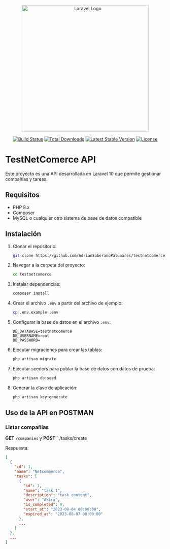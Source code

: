 <p align="center"><a href="https://laravel.com" target="_blank"><img src="https://raw.githubusercontent.com/laravel/art/master/logo-lockup/5%20SVG/2%20CMYK/1%20Full%20Color/laravel-logolockup-cmyk-red.svg" width="400" alt="Laravel Logo"></a></p>

<p align="center">
<a href="https://github.com/laravel/framework/actions"><img src="https://github.com/laravel/framework/workflows/tests/badge.svg" alt="Build Status"></a>
<a href="https://packagist.org/packages/laravel/framework"><img src="https://img.shields.io/packagist/dt/laravel/framework" alt="Total Downloads"></a>
<a href="https://packagist.org/packages/laravel/framework"><img src="https://img.shields.io/packagist/v/laravel/framework" alt="Latest Stable Version"></a>
<a href="https://packagist.org/packages/laravel/framework"><img src="https://img.shields.io/packagist/l/laravel/framework" alt="License"></a>
</p>

# TestNetComerce API

Este proyecto es una API desarrollada en Laravel 10 que permite gestionar compañías y tareas.

## Requisitos

- PHP 8.x
- Composer
- MySQL o cualquier otro sistema de base de datos compatible

## Instalación

1. Clonar el repositorio:
    ```bash
    git clone https://github.com/AdrianSoberanoPalomares/testnetcomerce.git
    ```
2. Navegar a la carpeta del proyecto:
    ```bash
    cd testnetcomerce
    ```
3. Instalar dependencias:
    ```bash
    composer install
    ```
4. Crear el archivo `.env` a partir del archivo de ejemplo:
    ```bash
    cp .env.example .env
    ```
5. Configurar la base de datos en el archivo `.env`:
    ```
    DB_DATABASE=testnetcomerce
    DB_USERNAME=root
    DB_PASSWORD=
    ```
6. Ejecutar migraciones para crear las tablas:
    ```bash
    php artisan migrate
    ```
7. Ejecutar seeders para poblar la base de datos con datos de prueba:
    ```bash
    php artisan db:seed
    ```
8. Generar la clave de aplicación:
    ```bash
    php artisan key:generate
    ```

## Uso de la API en POSTMAN

### Listar compañías
**GET** `/companies`
y
**POST** ` /tasks/create

Respuesta:
```json
[
  {
    "id": 1,
    "name": "Netcommerce",
    "tasks": [
      {
        "id": 1,
        "name": "task 1",
        "description": "task content",
        "user": "Akira",
        "is_completed": 0,
        "start_at": "2023-08-04 00:00:00",
        "expired_at": "2023-08-07 00:00:00"
      },
      ...
    ]
  },
  ...
]

